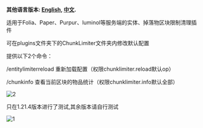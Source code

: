 **其他语言版本: [English](README_en.md), [中文](README.md).**

适用于Folia、Paper、Purpur、luminol等服务端的实体、掉落物区块限制清理插件

可在plugins文件夹下的ChunkLimiter文件夹内修改默认配置

提供以下2个命令：

/entitylimiterreload 重新加载配置（权限chunklimiter.reload默认op）

/chunkinfo 查看当前区块的物品统计（权限chunklimiter.info默认全部）

![2](https://github.com/user-attachments/assets/302e93a9-2452-4890-814d-e2afe609961f)

只在1.21.4版本进行了测试,其余版本请自行测试

![1](https://github.com/user-attachments/assets/d15a3c19-7dde-44f8-94d3-39242f383c53)
